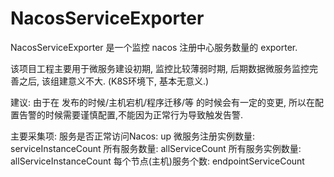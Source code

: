 NacosServiceExporter
====================

NacosServiceExporter 是一个监控 nacos 注册中心服务数量的 exporter.

该项目工程主要用于微服务建设初期, 监控比较薄弱时期, 后期数据微服务监控完善之后, 该组建意义不大. (K8S环境下, 基本无意义.)


建议:
    由于在 发布的时候/主机宕机/程序迁移/等 的时候会有一定的变更, 所以在配置告警的时候需要谨慎配置,不能因为正常行为导致触发告警.


主要采集项:
    服务是否正常访问Nacos: up
    微服务注册实例数量: serviceInstanceCount
    所有服务数量: allServiceCount
    所有服务实例数量: allServiceInstanceCount
    每个节点(主机)服务个数: endpointServiceCount

